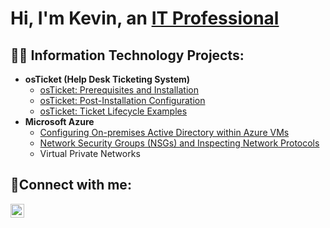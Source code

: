 <h1>Hi, I'm Kevin, an <a href="https://linkedin.com/in/
kevinreed87">IT Professional</a></h1>

<h2>👨‍💻 Information Technology Projects:</h2>

- <b>osTicket (Help Desk Ticketing System)</b>
  - [osTicket: Prerequisites and Installation](https://github.com/KevinWReed87/osticket-prereq.git)
  - [osTicket: Post-Installation Configuration](https://github.com/KevinWReed87/post-install-config.git)
  - [osTicket: Ticket Lifecycle Examples](https://github.com/KevinWReed87/ticket-lifecycle.git)
- <b>Microsoft Azure</b>
  - [Configuring On-premises Active Directory within Azure VMs](https://github.com/KevinWReed87/-configure-ad.git)
  - [Network Security Groups (NSGs) and Inspecting Network Protocols](https://github.com/KevinWReed87/azure-network-protocols.git)
  - Virtual Private Networks 

<h2>🤳Connect with me:</h2>

[<img align="left" alt="Kevin | LinkedIn" width="22px" src="https://cdn.jsdelivr.net/npm/simple-icons@v3/icons/linkedin.svg" />][linkedin]

[linkedin]: https://linkedin.com/in/kevinreed87



